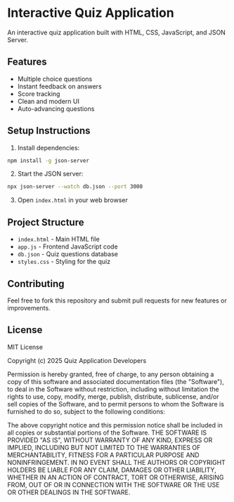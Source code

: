 # Interactive Quiz Application

An interactive quiz application built with HTML, CSS, JavaScript, and JSON Server.

## Features

- Multiple choice questions
- Instant feedback on answers
- Score tracking
- Clean and modern UI
- Auto-advancing questions

## Setup Instructions

1. Install dependencies:
```bash
npm install -g json-server
```

2. Start the JSON server:
```bash
npx json-server --watch db.json --port 3000
```

3. Open `index.html` in your web browser

## Project Structure

- `index.html` - Main HTML file
- `app.js` - Frontend JavaScript code
- `db.json` - Quiz questions database
- `styles.css` - Styling for the quiz

## Contributing

Feel free to fork this repository and submit pull requests for new features or improvements.

## License

MIT License

Copyright (c) 2025 Quiz Application Developers

Permission is hereby granted, free of charge, to any person obtaining a copy
of this software and associated documentation files (the "Software"), to deal
in the Software without restriction, including without limitation the rights
to use, copy, modify, merge, publish, distribute, sublicense, and/or sell
copies of the Software, and to permit persons to whom the Software is
furnished to do so, subject to the following conditions:

The above copyright notice and this permission notice shall be included in all
copies or substantial portions of the Software.
THE SOFTWARE IS PROVIDED "AS IS", WITHOUT WARRANTY OF ANY KIND, EXPRESS OR
IMPLIED, INCLUDING BUT NOT LIMITED TO THE WARRANTIES OF MERCHANTABILITY,
FITNESS FOR A PARTICULAR PURPOSE AND NONINFRINGEMENT. IN NO EVENT SHALL THE
AUTHORS OR COPYRIGHT HOLDERS BE LIABLE FOR ANY CLAIM, DAMAGES OR OTHER
LIABILITY, WHETHER IN AN ACTION OF CONTRACT, TORT OR OTHERWISE, ARISING FROM,
OUT OF OR IN CONNECTION WITH THE SOFTWARE OR THE USE OR OTHER DEALINGS IN THE
SOFTWARE.